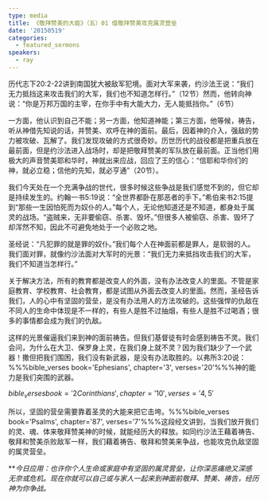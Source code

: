 ```yaml
---
type: media
title: 《敬拜赞美的大能》（五）01 借敬拜赞美攻克属灵营垒
date: '20150519'
categories:
  - featured_sermons
speakers:
  - ray
---
```

历代志下20:2-22讲到南国犹大被敌军犯境。面对大军来袭，约沙法王说：“我们无力抵挡这来攻击我们的大军，我们也不知道怎样行。”（12节）然而，他转向神说：“你是万邦万国的主宰，在你手中有大能大力，无人能抵挡你。”（6节）

一方面，他认识到自己不能；另一方面，他知道神能；第三方面，他等候，祷告，听从神借先知说的话，并赞美、欢呼在神的面前。最后，因着神的介入，强敌的势力被攻破、瓦解了。我们发现攻破的方式很奇妙。历世历代的战役都是把重兵放在最前面，但是约沙法进入战场时，却是把敬拜赞美的军队放在最前面。正当他们用极大的声音赞美耶和华时，神就出来应战，回应了王的信心：“信耶和华你们的神，就必立稳；信他的先知，就必亨通”（20节）。

我们今天处在一个充满争战的世代，很多时候这些争战是我们感觉不到的，但它却是持续发生的。约翰一书5:19说：“全世界都卧在那恶者的手下。”希伯来书2:15提到“那些一生因怕死而为奴仆的人。”每个人，无论他知道还是不知道，都身处于属灵的战场。“盗贼来，无非要偷窃、杀害、毁坏。”但很多人被偷窃、杀害、毁坏了却浑然不知，因此不可避免地处于一个必败之地。

圣经说：“凡犯罪的就是罪的奴仆。”我们每个人在神面前都是罪人，是软弱的人。我们面对罪，就像约沙法面对大军时的光景：“我们无力来抵挡攻击我们的大军，我们不知道当怎样行。”

关于解决方法，所有的教育都是改变人的外面，没有办法改变人的里面。不管是家庭教育、学校教育、社会教育，都是试图从外面去改变人的里面。然而，圣经告诉我们，人的心中有坚固的营垒，是没有办法用人的方法攻破的。这些强悍的仇敌在不同人的生命中体现是不一样的，有些人是胜不过抽烟，有些人是胜不过喝酒；很多的事情都会成为我们的仇敌。

这样的光景催逼我们来到神的面前祷告。但我们基督徒有时会感到祷告不灵。我们会问，为什么在大卫、保罗身上灵，在我们身上就不灵？因为我们缺少了一个武器！撒但把我们围困，我们没有新武器，是没有办法取胜的。以弗所3:20说：%%%bible_verses book='Ephesians', chapter='3', verses='20'%%%神的能力是我们突围的武器。

$bible_verses book='2 Corinthians', chapter='10', verses='4,5'$

所以，坚固的营垒需要靠着圣灵的大能来把它击垮。%%%bible_verses book='Psalms', chapter='87', verses='7'%%%这段经文讲到，当我们放开我们的灵、魂、体来敬拜赞美神的时候，就能经历大的释放。如同约沙法王藉着祷告、敬拜和赞美杀败敌军一样，我们藉着祷告、敬拜和赞美来争战，也能攻克仇敌坚固的属灵营垒。

***今日应用：*也许你个人生命或家庭中有坚固的属灵营垒，让你深恶痛绝又深感无奈或危机。现在你就可以自己或与家人一起来到神面前敬拜、赞美、祷告，经历神为你争战。**
